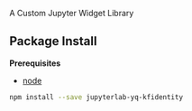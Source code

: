A Custom Jupyter Widget Library

Package Install
---------------

**Prerequisites**
- [node](http://nodejs.org/)

```bash
npm install --save jupyterlab-yq-kfidentity
```
